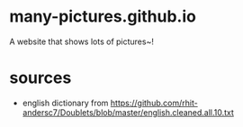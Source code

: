 # many-pictures.github.io
A website that shows lots of pictures~!

# sources
- english dictionary from https://github.com/rhit-andersc7/Doublets/blob/master/english.cleaned.all.10.txt
